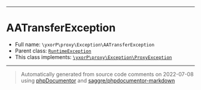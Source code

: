 ***

# AATransferException





* Full name: `\yxorP\proxy\Exception\AATransferException`
* Parent class: [`RuntimeException`](../../../RuntimeException.md)
* This class implements:
[`\yxorP\proxy\Exception\ProxyException`](./ProxyException.md)






***
> Automatically generated from source code comments on 2022-07-08 using [phpDocumentor](http://www.phpdoc.org/) and [saggre/phpdocumentor-markdown](https://github.com/Saggre/phpDocumentor-markdown)
